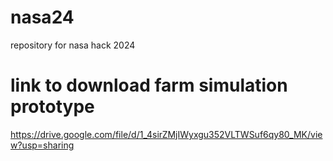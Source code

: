 # nasa24
repository for nasa hack 2024

# link to download farm simulation prototype
https://drive.google.com/file/d/1_4sirZMjIWyxgu352VLTWSuf6qy80_MK/view?usp=sharing
